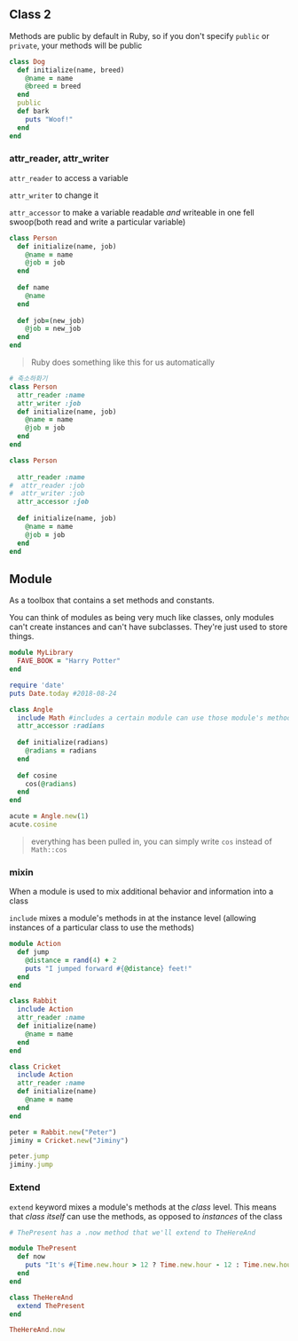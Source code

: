 ## Class 2

Methods are public by default in Ruby, so if you don't specify `public` or `private`, your methods will be public

```ruby
class Dog
  def initialize(name, breed)
    @name = name
    @breed = breed
  end
  public
  def bark
    puts "Woof!"
  end
end
```



### attr_reader, attr_writer

`attr_reader` to access a variable 

`attr_writer` to change it

`attr_accessor` to make a variable readable *and* writeable in one fell swoop(both  read and write a particular variable)

```ruby
class Person
  def initialize(name, job)
    @name = name
    @job = job
  end
  
  def name
    @name
  end
  
  def job=(new_job)
    @job = new_job
  end
end
```

> Ruby does something like this for us automatically

```ruby
# 축소하화기
class Person
  attr_reader :name
  attr_writer :job
  def initialize(name, job)
    @name = name
    @job = job
  end
end
```

```ruby
class Person
  
  attr_reader :name
#  attr_reader :job
#  attr_writer :job
  attr_accessor :job
  
  def initialize(name, job)
    @name = name
    @job = job
  end
end
```



## Module

As a toolbox that contains a set methods and constants.

You can think of modules as being very much like classes, only modules can't create instances and can't have subclasses. They're just used to store things.

```ruby
module MyLibrary 
  FAVE_BOOK = "Harry Potter"
end
```

```ruby
require 'date'
puts Date.today #2018-08-24
```

```ruby
class Angle
  include Math #includes a certain module can use those module's methods
  attr_accessor :radians
  
  def initialize(radians)
    @radians = radians
  end
  
  def cosine
    cos(@radians)
  end
end

acute = Angle.new(1)
acute.cosine
```

> everything has been pulled in, you can simply write `cos` instead of `Math::cos`



### mixin

When a module is used to mix additional behavior and information into a class



`include` mixes a module's methods in at the instance level (allowing instances of a particular class to use the methods)

```ruby
module Action
  def jump
    @distance = rand(4) + 2
    puts "I jumped forward #{@distance} feet!"
  end
end

class Rabbit
  include Action
  attr_reader :name
  def initialize(name)
    @name = name
  end
end

class Cricket
  include Action
  attr_reader :name
  def initialize(name)
    @name = name
  end
end

peter = Rabbit.new("Peter")
jiminy = Cricket.new("Jiminy")

peter.jump
jiminy.jump
```



### Extend

`extend` keyword mixes a module's methods at the *class* level. This means that *class itself* can use the methods, as opposed to *instances* of the class

```ruby
# ThePresent has a .now method that we'll extend to TheHereAnd

module ThePresent
  def now
    puts "It's #{Time.new.hour > 12 ? Time.new.hour - 12 : Time.new.hour}:#{Time.new.min} #{Time.new.hour > 12 ? 'PM' : 'AM'} (GMT)."
  end
end

class TheHereAnd
  extend ThePresent
end

TheHereAnd.now
```

